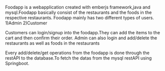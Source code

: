 Foodapp is a webapplication created with emberjs framework,java and mysql.Foodapp basically consist of the restaurants and the foods in the respective restaurants.
Foodapp mainly has two different types of users.
1)Admin
2)Customer

Customers can login/signup into the foodapp.They can add the items to the cart and then confirm their order.
Admin can also login and add/delete the restaurants as well as foods in the restaurants

Every add/delete/get operations from the foodapp is done through the restAPI to the database.To fetch the datas from the mysql restAPI using Springboot.
